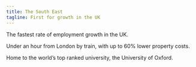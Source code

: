 ```yaml
---
title: The South East
tagline: First for growth in the UK
---
```

The fastest rate of employment growth in the UK.


Under an hour from London by train, with up to 60% lower property costs.


Home to the world’s top ranked university, the University of Oxford.

